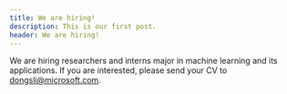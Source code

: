 ```yaml
---
title: We are hiring!
description: This is our first post. 
header: We are hiring!
---
```


We are hiring researchers and interns major in machine learning and its applications. If you are interested, please send your CV to <dongsli@microsoft.com>.
